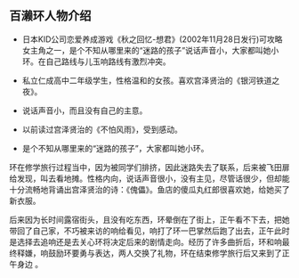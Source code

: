 ## 百濑环人物介绍

- 日本KID公司恋爱养成游戏《秋之回忆-想君》(2002年11月28日发行)可攻略女主角之一，是个不知从哪里来的“迷路的孩子”说话声音小，大家都叫她小环。在自己路线与儿玉响路线有激烈冲突。

- 私立仁成高中二年级学生，性格温和的女孩。喜欢宫泽贤治的《银河铁道之夜》。

- 说话声音小，而且没有自己的主意。

- 以前读过宫泽贤治的《不怕风雨》，受到感动。

- 是个不知从哪里来的“迷路的孩子”，大家都叫她小环。

环在修学旅行过程当中，因为被同学们排挤，因此迷路失去了联系，后来被飞田扉给发现，叫去看地摊。性格内向，说话声音很小，没有主见，尽管话很少，但却能十分流畅地背诵出宫泽贤治的诗：《傀儡》。鱼店的傻瓜丸红郎很喜欢她，给她买了新衣服。

后来因为长时间露宿街头，且没有吃东西，环晕倒在了街上，正午看不下去，把她带回了自己家，不巧被来访的响给看见，响打了环一巴掌然后跑了出去，正午此时是选择去追响还是去关心环将决定后来的剧情走向。经历了许多曲折后，环和响最终释嫌，响鼓励环要勇与表达，两人交换了礼物，环在结束修学旅行后又来到了正午身边 。
